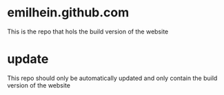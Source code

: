 # emilhein.github.com
This is the repo that hols the build version of the website

# update
This repo should only be automatically updated and only contain the build version of the website

